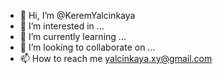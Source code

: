 - 👋 Hi, I’m @KeremYalcinkaya
- 👀 I’m interested in ...
- 🌱 I’m currently learning ...
- 💞️ I’m looking to collaborate on ...
- 📫 How to reach me yalcinkaya.xy@gmail.com

<!---
KeremYalcinkaya/KeremYalcinkaya is a ✨ special ✨ repository because its `README.md` (this file) appears on your GitHub profile.
You can click the Preview link to take a look at your changes.
--->
